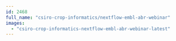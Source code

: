 ```yaml
---
id: 2468
full_name: "csiro-crop-informatics/nextflow-embl-abr-webinar"
images: 
  - "csiro-crop-informatics-nextflow-embl-abr-webinar-latest"
---
```

